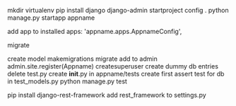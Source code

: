 mkdir
virtualenv
pip install django
django-admin startproject config .
python manage.py startapp appname

add app to installed apps: 'appname.apps.AppnameConfig',

migrate

create model
makemigrations
migrate
add to admin admin.site.register(Appname)
createsuperuser
create dummy db entries
delete test.py
create __init__.py in appname/tests
create first assert test for db in test_models.py
python manage.py test

pip install django-rest-framework
add rest_framework to settings.py


<!--stackedit_data:
eyJoaXN0b3J5IjpbNTM5NTY4OTI5XX0=
-->